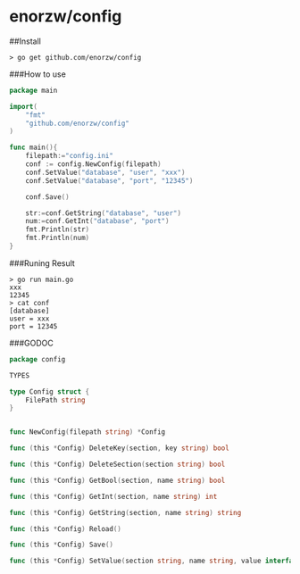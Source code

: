 enorzw/config
===================================

##Install 

    > go get github.com/enorzw/config
  
###How to use
```go
package main

import(
	"fmt"
	"github.com/enorzw/config"
)

func main(){
	filepath:="config.ini"
	conf := config.NewConfig(filepath)
	conf.SetValue("database", "user", "xxx")
	conf.SetValue("database", "port", "12345")

	conf.Save()

	str:=conf.GetString("database", "user")
	num:=conf.GetInt("database", "port")
	fmt.Println(str)
	fmt.Println(num)
}
```
###Runing Result

    > go run main.go
    xxx
    12345
    > cat conf
    [database]
    user = xxx
    port = 12345

###GODOC
```go
package config 

TYPES

type Config struct {
    FilePath string 
}


func NewConfig(filepath string) *Config  

func (this *Config) DeleteKey(section, key string) bool

func (this *Config) DeleteSection(section string) bool

func (this *Config) GetBool(section, name string) bool

func (this *Config) GetInt(section, name string) int

func (this *Config) GetString(section, name string) string

func (this *Config) Reload()

func (this *Config) Save()

func (this *Config) SetValue(section string, name string, value interface{})

```
